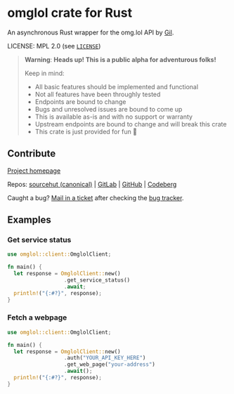 # omglol crate for Rust
An asynchronous Rust wrapper for the omg.lol API by [Gil](https://gil.lol).

LICENSE: MPL 2.0 (see [`LICENSE`](./LICENSE))

> **Warning**: **Heads up! This is a public alpha for adventurous folks!**
>
> Keep in mind:
> * All basic features should be implemented and functional
> * Not all features have been throughly tested
> * Endpoints are bound to change
> * Bugs and unresolved issues are bound to come up
> * This is available as-is and with no support or warranty
> * Upstream endpoints are bound to change and will break this crate
> * This crate is just provided for fun 🌈

## Contribute

[Project homepage](https://sr.ht/~gpo/omglolrs/)

Repos: [sourcehut (canonical)](https://git.sr.ht/~gpo/omglolrs) |
       [GitLab](https://gitlab.com/GilOliveira/omglolrs) |
       [GitHub](https://github.com/GilOliveira/omglolrs) |
       [Codeberg](https://codeberg.org/Gil/omglolrs)

Caught a bug? [Mail in a ticket](mailto:~gpo/omglolrs@todo.sr.ht) after checking the
[bug tracker](https://todo.sr.ht/~gpo/omglolrs).

## Examples

### Get service status

```rust
use omglol::client::OmglolClient;

fn main() {
  let response = OmglolClient::new()
                  .get_service_status()
                  .await;
  println!("{:#?}", response);
}
```

### Fetch a webpage
```rust
use omglol::client::OmglolClient;

fn main() {
  let response = OmglolClient::new()
                  .auth("YOUR_API_KEY_HERE")
                  .get_web_page("your-address")
                  .await();
  println!("{:#?}", response);
}
```
